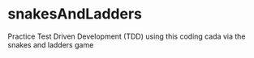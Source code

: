 # snakesAndLadders
Practice Test Driven Development (TDD) using this coding cada via the snakes and ladders game
